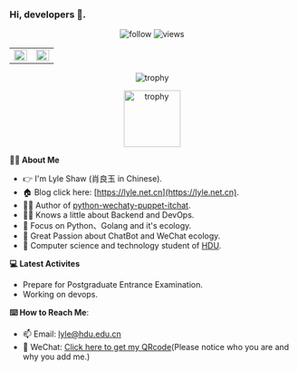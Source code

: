 ### Hi, developers 👋.

<p align="center"> 
  <img src="https://img.shields.io/github/followers/lyleshaw?label=Followers" alt="follow" />
  <img src="https://komarev.com/ghpvc/?username=lyleshaw" alt="views" /> 
</p>
<table><tr><td valign="top" width="50%">
<img src="https://github-readme-stats.vercel.app/api?username=LyleShaw&show_icons=true&include_all_commits=true&count_private=true&hide_border=True" align="left" style="width: 100%" />
</td><td valign="top" width="50%">
<img src="https://github-readme-stats.vercel.app/api/top-langs/?username=lyleshaw&hide_border=true&layout=compact&hide=javascript,html,css,scss" align="left" style="width: 100%" />
</td></tr></table>  

<p align="center"> 
  <img src="https://github-profile-trophy.vercel.app/?username=lyleshaw&column=-1" alt="trophy" />
</p>

<p align="center"> 
  <img width="100" height="100" src="https://images.credly.com/size/680x680/images/0004a828-38f8-4f4a-847c-a271adfc986a/image.png" alt="trophy" />
</p>

**🙍‍♂️ About Me**

- 👉 I'm Lyle Shaw (肖良玉 in Chinese).
- 🏠 Blog click here: [https://lyle.net.cn](https://lyle.net.cn).
- 👨‍💻 Author of [python-wechaty-puppet-itchat](https://github.com/wechaty/python-wechaty-puppet-itchat).
- 🙇‍♂️ Knows a little about Backend and DevOps.
- 🐍 Focus on Python、Golang and it's ecology.
- 🤖️ Great Passion about ChatBot and WeChat ecology.
- 🏫 Computer science and technology student of [HDU](https://www.hdu.edu.cn/).

**💻 Latest Activites**

- Prepare for Postgraduate Entrance Examination.
- Working on devops.

**⌨️ How to Reach Me**:

- 📫 Email: [lyle@hdu.edu.cn](mailto:lyle@hdu.edu.cn)
- 💬 WeChat: [Click here to get my QRcode](https://user-images.githubusercontent.com/25427168/135266647-63f2e132-c443-40b6-89f0-ca494dccfc09.png)(Please notice who you are and why you add me.)
